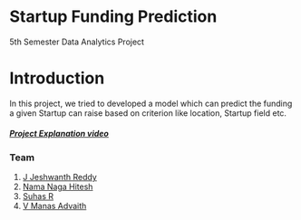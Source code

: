 # Startup Funding Prediction
5th Semester Data Analytics Project

# Introduction
In this project, we tried to developed a model which can predict the funding a given Startup can raise based on criterion like location, Startup field etc.

##### **[Project Explanation video](https://drive.google.com/file/d/1OFqUnTKxLlAvGpRi6Cnn_31hs8nTmpvL/view)**

### Team

1. [J Jeshwanth Reddy](https://github.com/jeshwanthreddy13)
2. [Nama Naga Hitesh](https://github.com/Hiteshnn)
3. [Suhas R](https://github.com/Suhasr76)
4. [V Manas Advaith](https://github.com/ManasAdvaith)
